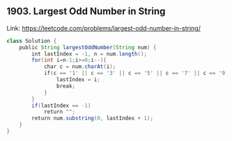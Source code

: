 ## 1903. Largest Odd Number in String
Link: https://leetcode.com/problems/largest-odd-number-in-string/

```java
class Solution {
    public String largestOddNumber(String num) {
        int lastIndex = -1, n = num.length();
        for(int i=n-1;i>=0;i--){
            char c = num.charAt(i);
            if(c == '1' || c == '3' || c == '5' || c == '7' || c == '9'){
                lastIndex = i;
                break;
            }
        }
        if(lastIndex == -1)
            return "";
        return num.substring(0, lastIndex + 1);
    }
}
```

